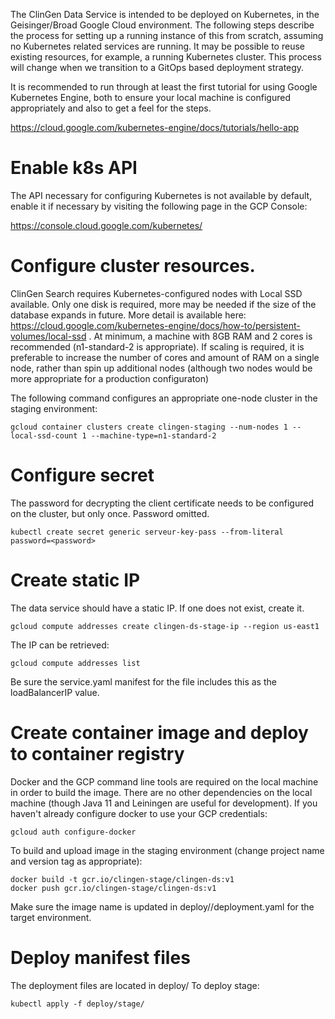 The ClinGen Data Service is intended to be deployed on Kubernetes, in the Geisinger/Broad Google Cloud environment. The following steps describe the process for setting up a running instance of this from scratch, assuming no Kubernetes related services are running. It may be possible to reuse existing resources, for example, a running Kubernetes cluster. This process will change when we transition to a GitOps based deployment strategy.

It is recommended to run through at least the first tutorial for using Google Kubernetes Engine, both to ensure your local machine is configured appropriately and also to get a feel for the steps.

https://cloud.google.com/kubernetes-engine/docs/tutorials/hello-app


# Enable k8s API

The API necessary for configuring Kubernetes is not available by default, enable it if necessary by visiting the following page in the GCP Console:

https://console.cloud.google.com/kubernetes/


# Configure cluster resources.

ClinGen Search requires Kubernetes-configured nodes with Local SSD available. Only one disk is required, more may be needed if the size of the database expands in future. More detail is available here: https://cloud.google.com/kubernetes-engine/docs/how-to/persistent-volumes/local-ssd . At minimum, a machine with 8GB RAM and 2 cores is recommended (n1-standard-2 is appropriate). If scaling is required, it is preferable to increase the number of cores and amount of RAM on a single node, rather than spin up additional nodes (although two nodes would be more appropriate for a production configuraton)

The following command configures an appropriate one-node cluster in the staging environment:

    gcloud container clusters create clingen-staging --num-nodes 1 --local-ssd-count 1 --machine-type=n1-standard-2

# Configure secret
        
The password for decrypting the client certificate needs to be configured on the cluster, but only once. Password omitted.
        
    kubectl create secret generic serveur-key-pass --from-literal password=<password>
    
# Create static IP

The data service should have a static IP. If one does not exist, create it.

    gcloud compute addresses create clingen-ds-stage-ip --region us-east1
    
The IP can be retrieved:

    gcloud compute addresses list
    
Be sure the service.yaml manifest for the file includes this as the loadBalancerIP value.

# Create container image and deploy to container registry

Docker and the GCP command line tools are required on the local machine in order to build the image. There are no other dependencies on the local machine (though Java 11 and Leiningen are useful for development). If you haven't already configure docker to use your GCP credentials:

    gcloud auth configure-docker

To build and upload image in the staging environment (change project name  and version tag as appropriate):

    docker build -t gcr.io/clingen-stage/clingen-ds:v1
    docker push gcr.io/clingen-stage/clingen-ds:v1
    
Make sure the image name is updated in deploy/<environment>/deployment.yaml for the target environment.

# Deploy manifest files

The deployment files are located in deploy/<environment> To deploy stage:

    kubectl apply -f deploy/stage/
    









